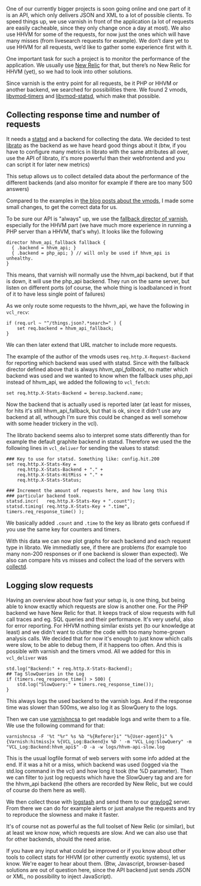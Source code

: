 One of our currently bigger projects is soon going online and one part of it is an API, which only delivers JSON and XML to a lot of possible clients. To speed things up, we use varnish in front of the application (a lot of requests are easily cacheable, since they only change once a day at most). We also use HHVM for some of the requests, for now just the ones which will have many misses (from livesearch requests for example). We don’t dare yet to use HHVM for all requests, we’d like to gather some experience first with it.

One important task for such a project is to monitor the performance of the application. We usually use [New Relic](https://newrelic.com/) for that, but there’s no New Relic for HHVM (yet), so we had to look into other solutions.

Since varnish is the entry point for all requests, be it PHP or HHVM or another backend, we searched for possibilities there.  We found 2 vmods, [libvmod-timers](https://github.com/jib/libvmod-timers) and [libvmod-statsd](https://github.com/jib/libvmod-statsd), which make that possible.

## Collecting response time and number of requests

It needs a [statsd](https://github.com/etsy/statsd/) and a backend for collecting the data. We decided to test [librato](https://metrics.librato.com) as the backend as we have heard good things about it (btw, if you have to configure many metrics in librato with the same attributes all over, use the API of librato, it's more powerful than their webfrontend and you can script it for later new metrics)

This setup allows us to collect detailed data about the performance of the different backends (and also monitor for example if there are too many 500 answers)

Compared to the examples in [the blog posts about the vmods](http://jiboumans.wordpress.com/2013/02/27/realtime-stats-from-varnish/), I made some small changes, to get the correct data for us.

To be sure our API is "always" up, we use the [fallback director of varnish](https://www.varnish-cache.org/docs/trunk/reference/vcl.html#the-fallback-director), especially for the HHVM part (we have much more experience in running a PHP server than a HHVM, that's why). It looks like the following

    director hhvm_api_fallback fallback {
      { .backend = hhvm_api; }
      { .backend = php_api; } // will only be used if hhvm_api is unhealthy.
    }

This means, that varnish will normally use the hhvm_api backend, but if that is down, it will use the php_api backend. They run on the same server, but listen on different ports (of course, the whole thing is loadbalanced in front of it to have less single point of failures)

As we only route some requests to the hhvm_api, we have the following in `vcl_recv`:

    if (req.url ~ "^/things.json?.*search=" ) {
        set req.backend = hhvm_api_fallback;
    }

We can then later extend that URL matcher to include more requests.

The example of the author of the vmods uses `req.http.X-Request-Backend` for reporting which backend was used with statsd. Since with the fallback director defined above that is always _hhvm_api_fallback_, no matter which backend was used and we wanted to know when the fallback uses php_api instead of hhvm_api, we added the following to `vcl_fetch`:

    set req.http.X-Stats-Backend = beresp.backend.name;

Now the backend that is actually used is reported later (at least for misses, for hits it's still hhvm_api_fallback, but that is ok, since it didn't use any backend at all, wthough I'm sure this could be changed as well somehow with some header trickery in the vcl).

The librato backend seems also to interpret some stats differently than for example the default graphite backend in statsd. Therefore we used the the following lines in `vcl_deliver` for sending the values to statsd:

    ### Key to use for statsd. Something like: config.hit.200
    set req.http.X-Stats-Key =
        req.http.X-Stats-Backend + "." +
        req.http.X-Stats-HitMiss + "." +
        req.http.X-Stats-Status;
    
    ### Increment the amount of requests here, and how long this 
    ### particular backend took.
    statsd.incr(   req.http.X-Stats-Key + ".count");
    statsd.timing( req.http.X-Stats-Key + ".time", timers.req_response_time() );

We basically added `.count` and `.time` to the key as librato gets confuesd if you use the same key for counters and timers.

With this data we can now plot graphs for each backend and each request type in librato. We immediatly see, if there are problems (for example too many non-200 responses or if one backend is slower than expected). We also can compare hits vs misses and collect the load of the servers with [collectd](http://collectd.org/).

## Logging slow requests

Having an overview about how fast your setup is, is one thing, but being able to know exactly which requests are slow is another one. For the PHP backend we have New Relic for that. It keeps track of slow requests with full call traces and eg. SQL queries and their performance. It's very useful, also for error reporting. For HHVM nothing similar exists yet (to our knowledge at least) and we didn't want to clutter the code with too many home-grown analysis calls. We decided that for now it's enough to just know which calls were slow, to be able to debug them, if it happens too often. And this is possible with varnish and the timers vmod. All we added for this in `vcl_deliver` was

    std.log("Backend:" + req.http.X-Stats-Backend);
    ## Tag SlowQueries in the Log
    if (timers.req_response_time() > 500) {
        std.log("SlowQuery:" + timers.req_response_time());
    }

This always logs the used backend to the varnish logs. And if the response time was slower than 500ms, we also log it as SlowQuery to the logs.

Then we can use [varnishncsa](https://www.varnish-cache.org/docs/3.0/reference/varnishncsa.html) to get readable logs and write them to a file. We use the following command for that:

    varnishncsa -F '%t "%r" %s %b "%{Referer}i" "%{User-agent}i" %{Varnish:hitmiss}x %{VCL_Log:Backend}x %D ' -m "VCL_Log:SlowQuery" -m "VCL_Log:Backend:hhvm_api$" -D -a -w logs/hhvm-api-slow.log

This is the usual logfile format of web servers with some info added at the end. If it was a hit or a miss, which backend was used (logged via the std.log command in the vcl) and how long it took (the %D parameter). Then we can filter to just log requests which have the SlowQuery tag and are for the hhvm_api backend (the others are recorded by New Relic, but we could of course do them here as well).

We then collect those with [logstash](http://logstash.net/) and send them to our [graylog2](http://graylog2.org/) server. From there we can do for example alerts or just analyse the requests and try to reproduce the slowness and make it faster.

It's of course not as powerful as the full toolset of New Relic (or similar), but at least we know now, which requests are slow. And we can also use that for other backends, should the need arise.

If you have any input what could be improved or if you know about other tools to collect stats for HHVM (or other currently exotic systems), let us know. We're eager to hear about them. (Btw, Javascript, browser-based solutions are out of question here, since the API backend just sends JSON or XML, no possibility to inject JavaScript).
